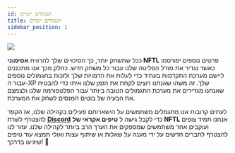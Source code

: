 ```yaml
---
id: תגמולים יומיים
title: תגמולים יומיים
sidebar_position: 1
---
```


![](/img/twitch-stream.png)

ככל שתשחק יותר, כך הסיכויים שלך להרוויח **אסימוני NFTL** פרטים נוספים יפורסמו כאשר נגדיר את מודל הפליטה שלנו עבור כל משחק חדש. כחלק מכך אנו מתכננים ליישם מערכת התקדמות בעתיד כדי לעלות את הדמויות שלך ולזכות בתגמולים נוספים עבור ה-XP שלך. זה משהו שאנחנו רוצים לקחת את הזמן שלנו איתו כדי להבטיח שאנחנו מגדירים את מערכת התגמולים הטובה ביותר עבור הפלטפורמה שלנו ולצמצם את הבעיה של בוטים המנסים לשחק את המערכת.

לעתים קרובות אנו מתגמלים משתמשים על הישארותם פעילים בקהילה שלנו, אז הקפד להצטרף לשרת **[Discord](https://discord.gg/niftyleague)** כדי לקבל גישה ל **טיפים אקראי של NFTL** אנחנו תמיד צופים ועוקבים אחר משתמשים שמספקים את הערך הרב ביותר לקהילה שלנו. עזור לנו להצטרף לחברים חדשים על ידי מענה על שאלות או שיתוף עצות ואולי תמצא עוד טיפים שיגיעו בדרכך! 🙌
